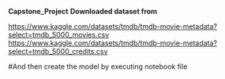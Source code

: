 **Capstone_Project**
**Downloaded dataset from**
</break>

https://www.kaggle.com/datasets/tmdb/tmdb-movie-metadata?select=tmdb_5000_movies.csv
</break>
https://www.kaggle.com/datasets/tmdb/tmdb-movie-metadata?select=tmdb_5000_credits.csv 
</break>

#And then create the model by executing notebook file
